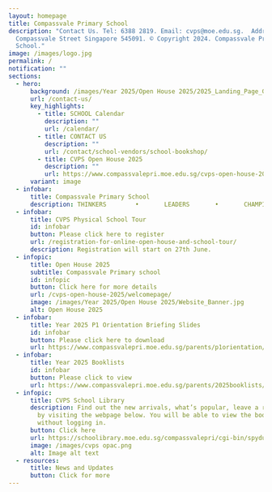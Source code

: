 ```yaml
---
layout: homepage
title: Compassvale Primary School
description: "Contact Us. Tel: 6388 2819. Email: cvps@moe.edu.sg.  Address. 21
  Compassvale Street Singapore 545091. © Copyright 2024. Compassvale Primary
  School."
image: /images/logo.jpg
permalink: /
notification: ""
sections:
  - hero:
      background: /images/Year 2025/Open House 2025/2025_Landing_Page_GIF_A.gif
      url: /contact-us/
      key_highlights:
        - title: SCHOOL Calendar
          description: ""
          url: /calendar/
        - title: CONTACT US
          description: ""
          url: /contact/school-vendors/school-bookshop/
        - title: CVPS Open House 2025
          description: ""
          url: https://www.compassvalepri.moe.edu.sg/cvps-open-house-2025/welcomepage/
      variant: image
  - infobar:
      title: Compassvale Primary School
      description: THINKERS        •       LEADERS       •       CHAMPIONS
  - infobar:
      title: CVPS Physical School Tour
      id: infobar
      button: Please click here to register
      url: /registration-for-online-open-house-and-school-tour/
      description: Registration will start on 27th June.
  - infopic:
      title: Open House 2025
      subtitle: Compassvale Primary school
      id: infopic
      button: Click here for more details
      url: /cvps-open-house-2025/welcomepage/
      image: /images/Year 2025/Open House 2025/Website_Banner.jpg
      alt: Open House 2025
  - infobar:
      title: Year 2025 P1 Orientation Briefing Slides
      id: infobar
      button: Please click here to download
      url: https://www.compassvalepri.moe.edu.sg/parents/p1orientation/
  - infobar:
      title: Year 2025 Booklists
      id: infobar
      button: Please click to view
      url: https://www.compassvalepri.moe.edu.sg/parents/2025booklists/
  - infopic:
      title: CVPS School Library
      description: Find out the new arrivals, what’s popular, leave a review, and more
        by visiting the webpage below. You will be able to view the books
        without logging in.
      button: Click here
      url: https://schoolibrary.moe.edu.sg/compassvalepri/cgi-bin/spydus.exe/MSGTRN/WPAC/HOME
      image: /images/cvps opac.png
      alt: Image alt text
  - resources:
      title: News and Updates
      button: Click for more
---
```

